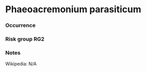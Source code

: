 <!-- TITLE: Phaeoacremonium parasiticum   -->

# Phaeoacremonium parasiticum 
### Occurrence

### Risk group RG2

### Notes

Wikipedia: N/A